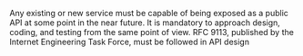 Any existing or new service must be capable of being exposed as a public API at some point in the near future. It is mandatory to approach design, coding, and testing from the same point of view. RFC 9113, published by the Internet Engineering Task Force, must be followed in API design